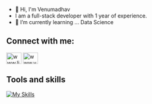 - 👋 Hi, I'm Venumadhav
-  I am a full-stack developer with 1 year of experience.
- 🌱 I’m currently learning ... Data Science



## Connect with me:
<p align="left">
<a href="https://linkedin.com/in/www.linkedin.com/in/venumadhav07" target="blank"><img align="center" src="https://raw.githubusercontent.com/rahuldkjain/github-profile-readme-generator/master/src/images/icons/Social/linked-in-alt.svg" alt="www.linkedin.com/in/venumadhav07" height="30" width="40" /></a>
  <a href="https://www.youtube.com/@venucodex" target="blank"><img align="center" src="https://raw.githubusercontent.com/rahuldkjain/github-profile-readme-generator/master/src/images/icons/Social/youtube.svg" alt="www.youtube.com/@venucodex" height="30" width="40" /></a>
</p>



## Tools and skills
[![My Skills](https://skillicons.dev/icons?i=python,php,html,css,js,jquery,react,mysql,postgresql,mongodb,git,flask&perline=5)](https://skillicons.dev)


